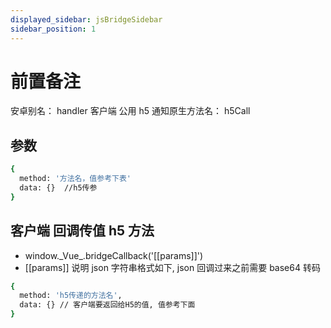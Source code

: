 ```yaml
---
displayed_sidebar: jsBridgeSidebar
sidebar_position: 1
---
```


# 前置备注

安卓别名： handler
客户端 公用 h5 通知原生方法名： h5Call

## 参数

```bash
{
  method: '方法名，值参考下表'
  data: {}  //h5传参
}
```

## 客户端 回调传值 h5 方法

- window.\_Vue\_.bridgeCallback('[[params]]')
- [[params]] 说明 json 字符串格式如下, json 回调过来之前需要 base64 转码

```bash
{
  method: 'h5传递的方法名',
  data: {} // 客户端要返回给H5的值, 值参考下面
}
```
